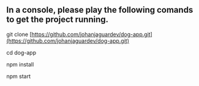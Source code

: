 In a console, please play the following comands to get the project running.
-----------------------------------------------------
git clone [https://github.com/johanjaguardev/dog-app.git](https://github.com/johanjaguardev/dog-app.git)

cd dog-app

npm install

npm start
